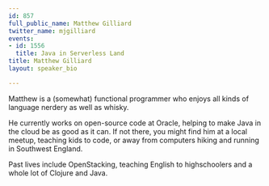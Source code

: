 ```yaml
---
id: 857
full_public_name: Matthew Gilliard
twitter_name: mjgilliard
events:
- id: 1556
  title: Java in Serverless Land
title: Matthew Gilliard
layout: speaker_bio

---
```

Matthew is a (somewhat) functional programmer who enjoys all kinds of language nerdery as well as whisky.

He currently works on open-source code at Oracle, helping to make Java in the cloud be as good as it can.  If not there, you might find him at a local meetup, teaching kids to code, or away from computers hiking and running in Southwest England.

Past lives include OpenStacking, teaching English to highschoolers and a whole lot of Clojure and Java.